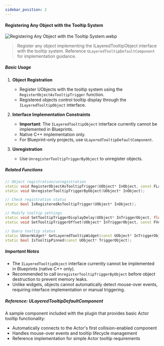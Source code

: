 ```yaml
---
sidebar_position: 2
---
```

#### Registering Any Object with the Tooltip System

![Registering Any Object with the Tooltip System.webp](/assets/Registering%20Actors%20with%20the%20Tooltip%20System%20Using%20Dedicated%20Components/Registering%20Any%20Object%20with%20the%20Tooltip%20System.webp)

> Register any object implementing the ILayeredTooltipObject interface with the tooltip system. Reference `ULayeredTooltipDefaultComponent` for implementation guidance.

##### Basic Usage

1. **Object Registration**
    
    - Register UObjects with the tooltip system using the `RegisterObjectAsTooltipTrigger` function.
    - Registered objects control tooltip display through the `ILayeredTooltipObject` interface.
2. **Interface Implementation Constraints**
    
    - **Important**: The `ILayeredTooltipObject` interface currently cannot be implemented in Blueprints.
    - Native C++ implementation only.
    - For Blueprint-only projects, use `ULayeredTooltipDefaultComponent`.
3. **Unregistration**
    
    - Use `UnregisterTooltipTriggerByObject` to unregister objects.

##### Related Functions

```cpp
// Object registration/unregistration
static void RegisterObjectAsTooltipTrigger(UObject* InObject, const FLayeredToolTipTriggerData& TooltipTriggerData, bool bTransient = false);
static void UnregisterTooltipTriggerByObject(UObject* InObject);

// Check registration status
static bool IsRegisteredAsTooltipTrigger(UObject* InObject);

// Modify tooltip settings
static void SetTooltipTriggerDisplayDelay(UObject* InTriggerObject, float Delay);
static void SetTooltipTriggerOffset(UObject* InTriggerObject, const FVector2D& InOffset);

// Query tooltip status
static UUserWidget* GetLayeredTooltipWidget(const UObject* InTriggerObject);
static bool IsTooltipPinned(const UObject* TriggerObject);
```

##### Important Notes

- The `ILayeredTooltipObject` interface currently cannot be implemented in Blueprints (native C++ only).
- Recommended to call `UnregisterTooltipTriggerByObject` before object destruction to prevent memory leaks.
- Unlike widgets, objects cannot automatically detect mouse-over events, requiring interface implementation or manual triggering.

##### Reference: ULayeredTooltipDefaultComponent

A sample component included with the plugin that provides basic Actor tooltip functionality:

- Automatically connects to the Actor's first collision-enabled component
- Handles mouse-over events and tooltip lifecycle management
- Reference implementation for simple Actor tooltip requirements
